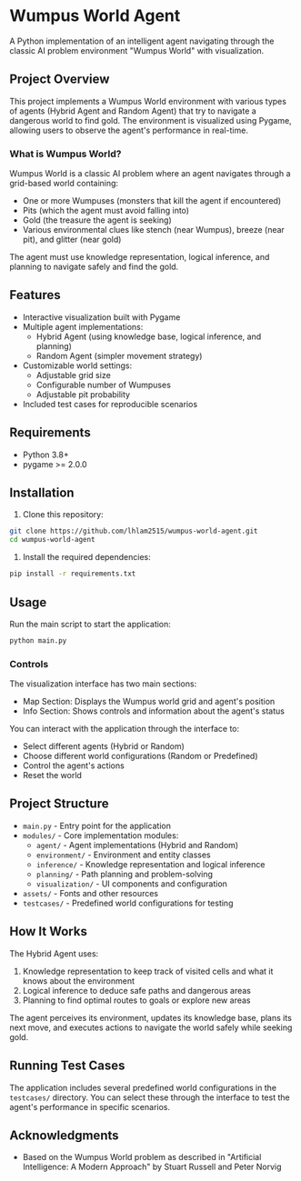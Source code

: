 # Wumpus World Agent

A Python implementation of an intelligent agent navigating through the classic AI problem environment "Wumpus World" with visualization.

## Project Overview

This project implements a Wumpus World environment with various types of agents (Hybrid Agent and Random Agent) that try to navigate a dangerous world to find gold. The environment is visualized using Pygame, allowing users to observe the agent's performance in real-time.

### What is Wumpus World?

Wumpus World is a classic AI problem where an agent navigates through a grid-based world containing:

- One or more Wumpuses (monsters that kill the agent if encountered)
- Pits (which the agent must avoid falling into)
- Gold (the treasure the agent is seeking)
- Various environmental clues like stench (near Wumpus), breeze (near pit), and glitter (near gold)

The agent must use knowledge representation, logical inference, and planning to navigate safely and find the gold.

## Features

- Interactive visualization built with Pygame
- Multiple agent implementations:
  - Hybrid Agent (using knowledge base, logical inference, and planning)
  - Random Agent (simpler movement strategy)
- Customizable world settings:
  - Adjustable grid size
  - Configurable number of Wumpuses
  - Adjustable pit probability
- Included test cases for reproducible scenarios

## Requirements

- Python 3.8+
- pygame >= 2.0.0

## Installation

1. Clone this repository:

```bash
git clone https://github.com/lhlam2515/wumpus-world-agent.git
cd wumpus-world-agent
```

1. Install the required dependencies:

```bash
pip install -r requirements.txt
```

## Usage

Run the main script to start the application:

```bash
python main.py
```

### Controls

The visualization interface has two main sections:

- Map Section: Displays the Wumpus world grid and agent's position
- Info Section: Shows controls and information about the agent's status

You can interact with the application through the interface to:

- Select different agents (Hybrid or Random)
- Choose different world configurations (Random or Predefined)
- Control the agent's actions
- Reset the world

## Project Structure

- `main.py` - Entry point for the application
- `modules/` - Core implementation modules:
  - `agent/` - Agent implementations (Hybrid and Random)
  - `environment/` - Environment and entity classes
  - `inference/` - Knowledge representation and logical inference
  - `planning/` - Path planning and problem-solving
  - `visualization/` - UI components and configuration
- `assets/` - Fonts and other resources
- `testcases/` - Predefined world configurations for testing

## How It Works

The Hybrid Agent uses:

1. Knowledge representation to keep track of visited cells and what it knows about the environment
2. Logical inference to deduce safe paths and dangerous areas
3. Planning to find optimal routes to goals or explore new areas

The agent perceives its environment, updates its knowledge base, plans its next move, and executes actions to navigate the world safely while seeking gold.

## Running Test Cases

The application includes several predefined world configurations in the `testcases/` directory. You can select these through the interface to test the agent's performance in specific scenarios.

## Acknowledgments

- Based on the Wumpus World problem as described in "Artificial Intelligence: A Modern Approach" by Stuart Russell and Peter Norvig
